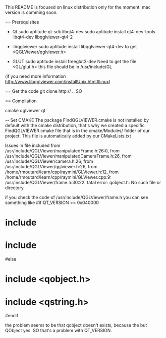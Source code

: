 This README is focused on linux distribution only for the moment.
mac version is comming soon.

== Prerequisites

  - Qt
  sudo aptitude qt-sdk libqt4-dev
  sudo aptitude install qt4-dev-tools libqt4-dev libqglviewer-qt4-2

   - libqglviewer
   sudo aptitude install libqglviewer-qt4-dev
   to get <QGLViewer/qglviewer.h>


  - GLUT
  sudo aptitude install freeglut3-dev
  Need to get the file <GL/glut.h>
  this file should be in /usr/include/GL

  (if you need more information http://www.libqglviewer.com/installUnix.html#linux)

== Get the code
git clone http:// .. SO

== Compilation

cmake
qglviewer
qt

-- Set CMAKE
The package FindQGLVIEWER.cmake is not installed by default with the cmake
distribution, that's why we created a specific FindQGLVIEWER.cmake file that is
in the cmake/Modules/ folder of our project. This file is automatically added
by our CMakeLists.txt


Issues
In file included from /usr/include/QGLViewer/manipulatedFrame.h:26:0,
                 from /usr/include/QGLViewer/manipulatedCameraFrame.h:26,
                 from /usr/include/QGLViewer/camera.h:26,
                 from /usr/include/QGLViewer/qglviewer.h:26,
                 from /home/rmoutard/learn/cpp/raymini/GLViewer.h:12,
                 from /home/rmoutard/learn/cpp/raymini/GLViewer.cpp:9:
/usr/include/QGLViewer/frame.h:30:22: fatal error: qobject.h: No such file or directory

if you check the code of
  /usr/include/QGLViewer/frame.h
you can see something like
#if QT_VERSION >= 0x040000
  # include <QObject>
  # include <QString>
#else
 # include <qobject.h>
 # include <qstring.h>
#endif

the problem seems to be that qobject doesn't exists, because the but QObject yes.
SO that's a problem with QT_VERSION.

